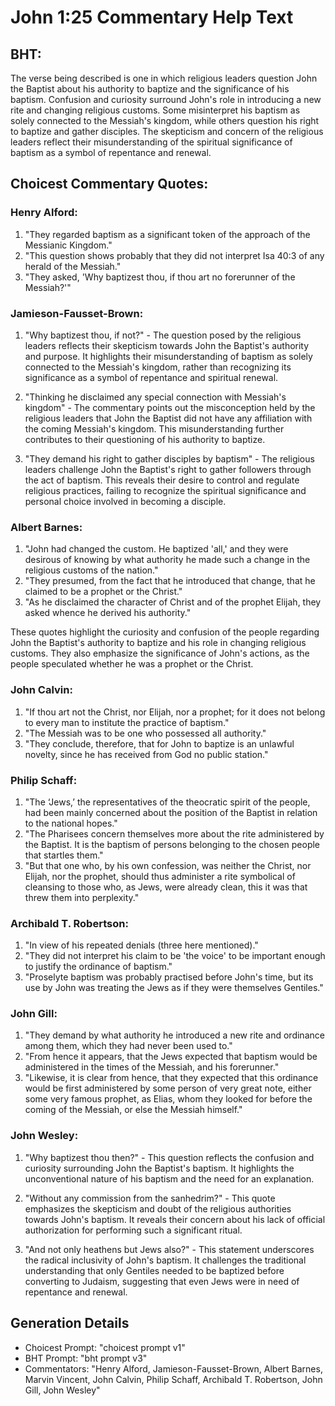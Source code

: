 # John 1:25 Commentary Help Text

## BHT:
The verse being described is one in which religious leaders question John the Baptist about his authority to baptize and the significance of his baptism. Confusion and curiosity surround John's role in introducing a new rite and changing religious customs. Some misinterpret his baptism as solely connected to the Messiah's kingdom, while others question his right to baptize and gather disciples. The skepticism and concern of the religious leaders reflect their misunderstanding of the spiritual significance of baptism as a symbol of repentance and renewal.

## Choicest Commentary Quotes:
### Henry Alford:
1. "They regarded baptism as a significant token of the approach of the Messianic Kingdom."
2. "This question shows probably that they did not interpret Isa 40:3 of any herald of the Messiah."
3. "They asked, 'Why baptizest thou, if thou art no forerunner of the Messiah?'"

### Jamieson-Fausset-Brown:
1. "Why baptizest thou, if not?" - The question posed by the religious leaders reflects their skepticism towards John the Baptist's authority and purpose. It highlights their misunderstanding of baptism as solely connected to the Messiah's kingdom, rather than recognizing its significance as a symbol of repentance and spiritual renewal.

2. "Thinking he disclaimed any special connection with Messiah's kingdom" - The commentary points out the misconception held by the religious leaders that John the Baptist did not have any affiliation with the coming Messiah's kingdom. This misunderstanding further contributes to their questioning of his authority to baptize.

3. "They demand his right to gather disciples by baptism" - The religious leaders challenge John the Baptist's right to gather followers through the act of baptism. This reveals their desire to control and regulate religious practices, failing to recognize the spiritual significance and personal choice involved in becoming a disciple.

### Albert Barnes:
1. "John had changed the custom. He baptized 'all,' and they were desirous of knowing by what authority he made such a change in the religious customs of the nation."
2. "They presumed, from the fact that he introduced that change, that he claimed to be a prophet or the Christ."
3. "As he disclaimed the character of Christ and of the prophet Elijah, they asked whence he derived his authority."

These quotes highlight the curiosity and confusion of the people regarding John the Baptist's authority to baptize and his role in changing religious customs. They also emphasize the significance of John's actions, as the people speculated whether he was a prophet or the Christ.

### John Calvin:
1. "If thou art not the Christ, nor Elijah, nor a prophet; for it does not belong to every man to institute the practice of baptism."
2. "The Messiah was to be one who possessed all authority."
3. "They conclude, therefore, that for John to baptize is an unlawful novelty, since he has received from God no public station."

### Philip Schaff:
1. "The ‘Jews,’ the representatives of the theocratic spirit of the people, had been mainly concerned about the position of the Baptist in relation to the national hopes."
2. "The Pharisees concern themselves more about the rite administered by the Baptist. It is the baptism of persons belonging to the chosen people that startles them."
3. "But that one who, by his own confession, was neither the Christ, nor Elijah, nor the prophet, should thus administer a rite symbolical of cleansing to those who, as Jews, were already clean, this it was that threw them into perplexity."

### Archibald T. Robertson:
1. "In view of his repeated denials (three here mentioned)." 
2. "They did not interpret his claim to be 'the voice' to be important enough to justify the ordinance of baptism." 
3. "Proselyte baptism was probably practised before John's time, but its use by John was treating the Jews as if they were themselves Gentiles."

### John Gill:
1. "They demand by what authority he introduced a new rite and ordinance among them, which they had never been used to."
2. "From hence it appears, that the Jews expected that baptism would be administered in the times of the Messiah, and his forerunner."
3. "Likewise, it is clear from hence, that they expected that this ordinance would be first administered by some person of very great note, either some very famous prophet, as Elias, whom they looked for before the coming of the Messiah, or else the Messiah himself."

### John Wesley:
1. "Why baptizest thou then?" - This question reflects the confusion and curiosity surrounding John the Baptist's baptism. It highlights the unconventional nature of his baptism and the need for an explanation.

2. "Without any commission from the sanhedrim?" - This quote emphasizes the skepticism and doubt of the religious authorities towards John's baptism. It reveals their concern about his lack of official authorization for performing such a significant ritual.

3. "And not only heathens but Jews also?" - This statement underscores the radical inclusivity of John's baptism. It challenges the traditional understanding that only Gentiles needed to be baptized before converting to Judaism, suggesting that even Jews were in need of repentance and renewal.


## Generation Details
- Choicest Prompt: "choicest prompt v1"
- BHT Prompt: "bht prompt v3"
- Commentators: "Henry Alford, Jamieson-Fausset-Brown, Albert Barnes, Marvin Vincent, John Calvin, Philip Schaff, Archibald T. Robertson, John Gill, John Wesley"
